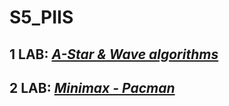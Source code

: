 # S5_PIIS
## 1 LAB: *[A-Star & Wave algorithms](https://github.com/MilaHalko/S5_PIIS/tree/Lab1-AStar%26Wave)*
## 2 LAB: *[Minimax - Pacman](https://github.com/MilaHalko/S5_PIIS/tree/Lab2-Minimax)*
